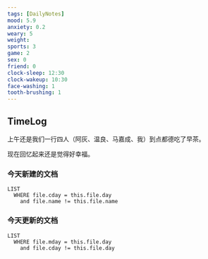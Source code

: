 ```yaml
---
tags: [DailyNotes]
mood: 5.9
anxiety: 0.2
weary: 5
weight: 
sports: 3
game: 2
sex: 0
friend: 0
clock-sleep: 12:30
clock-wakeup: 10:30
face-washing: 1
tooth-brushing: 1
---
```


## TimeLog

上午还是我们一行四人（阿灰、温良、马嘉成、我）到点都德吃了早茶。

现在回忆起来还是觉得好幸福。


### 今天新建的文档
```dataview
LIST 
  WHERE file.cday = this.file.day
    and file.name != this.file.name
```

### 今天更新的文档
```dataview
LIST
  WHERE file.mday = this.file.day
    and file.cday != this.file.day
```
